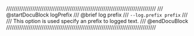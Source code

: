 ////////////////////////////////////////////////////////////////////////////////
/// @startDocuBlock logPrefix
/// @brief log prefix
/// `--log.prefix prefix`
///
/// This option is used specify an prefix to logged text.
/// @endDocuBlock
////////////////////////////////////////////////////////////////////////////////